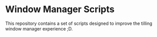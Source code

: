 # Window Manager Scripts
This repository contains a set of scripts designed to improve the tilling window manager experience ;D.
